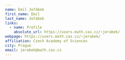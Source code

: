 ```yaml
---
name: Emil Jeřábek
first_name: Emil
last_name: Jeřábek
links:
  - name: Profile
    absolute_url: https://users.math.cas.cz/~jerabek/
webpage: https://users.math.cas.cz/~jerabek/
affiliation: Czech Academy of Sciences
city: Prague
email: jerabek@math.cas.cz
---
```

